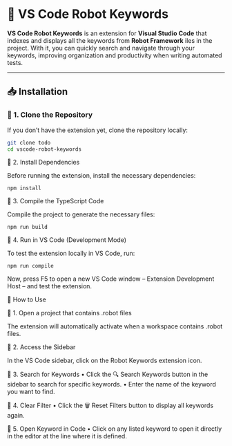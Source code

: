 # 🤖 VS Code Robot Keywords

**VS Code Robot Keywords** is an extension for **Visual Studio Code** that indexes and displays all the keywords from **Robot Framework** iles in the project. With it, you can quickly search and navigate through your keywords, improving organization and productivity when writing automated tests.

---

## 📥 Installation

### 🔹 1. Clone the Repository
If you don’t have the extension yet, clone the repository locally:

```sh
git clone todo
cd vscode-robot-keywords
```
🔹 2. Install Dependencies

Before running the extension, install the necessary dependencies:
```
npm install
```
🔹 3. Compile the TypeScript Code

Compile the project to generate the necessary files:
```
npm run build
```
🔹 4. Run in VS Code (Development Mode)

To test the extension locally in VS Code, run:
```
npm run compile
```
Now, press F5 to open a new VS Code window – Extension Development Host – and test the extension.

🚀 How to Use

📌 1. Open a project that contains .robot files

The extension will automatically activate when a workspace contains .robot files.

📌 2. Access the Sidebar

In the VS Code sidebar, click on the Robot Keywords extension icon.

📌 3. Search for Keywords
	•	Click the 🔍 Search Keywords button in the sidebar to search for specific keywords.
	•	Enter the name of the keyword you want to find.

📌 4. Clear Filter
	•	Click the 🗑️ Reset Filters button to display all keywords again.

📌 5. Open Keyword in Code
	•	Click on any listed keyword to open it directly in the editor at the line where it is defined.